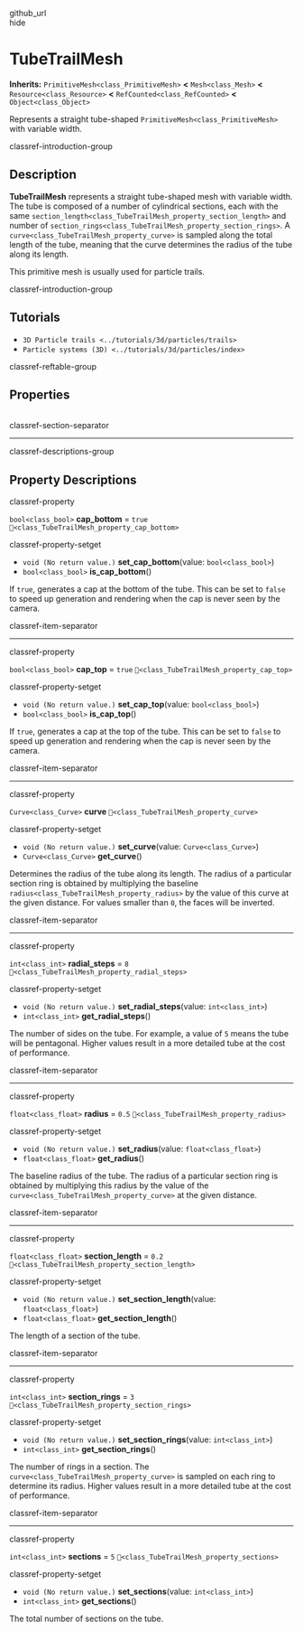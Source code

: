github\_url  
hide

# TubeTrailMesh

**Inherits:** `PrimitiveMesh<class_PrimitiveMesh>` **&lt;**
`Mesh<class_Mesh>` **&lt;** `Resource<class_Resource>` **&lt;**
`RefCounted<class_RefCounted>` **&lt;** `Object<class_Object>`

Represents a straight tube-shaped `PrimitiveMesh<class_PrimitiveMesh>`
with variable width.

classref-introduction-group

## Description

**TubeTrailMesh** represents a straight tube-shaped mesh with variable
width. The tube is composed of a number of cylindrical sections, each
with the same
`section_length<class_TubeTrailMesh_property_section_length>` and number
of `section_rings<class_TubeTrailMesh_property_section_rings>`. A
`curve<class_TubeTrailMesh_property_curve>` is sampled along the total
length of the tube, meaning that the curve determines the radius of the
tube along its length.

This primitive mesh is usually used for particle trails.

classref-introduction-group

## Tutorials

-   `3D Particle trails <../tutorials/3d/particles/trails>`
-   `Particle systems (3D) <../tutorials/3d/particles/index>`

classref-reftable-group

## Properties

<table>
<tbody>
<tr>
</tr>
<tr>
</tr>
<tr>
</tr>
<tr>
</tr>
<tr>
</tr>
<tr>
</tr>
<tr>
</tr>
<tr>
</tr>
</tbody>
</table>

classref-section-separator

------------------------------------------------------------------------

classref-descriptions-group

## Property Descriptions

classref-property

`bool<class_bool>` **cap\_bottom** = `true`
`🔗<class_TubeTrailMesh_property_cap_bottom>`

classref-property-setget

-   `void (No return value.)` **set\_cap\_bottom**(value:
    `bool<class_bool>`)
-   `bool<class_bool>` **is\_cap\_bottom**()

If `true`, generates a cap at the bottom of the tube. This can be set to
`false` to speed up generation and rendering when the cap is never seen
by the camera.

classref-item-separator

------------------------------------------------------------------------

classref-property

`bool<class_bool>` **cap\_top** = `true`
`🔗<class_TubeTrailMesh_property_cap_top>`

classref-property-setget

-   `void (No return value.)` **set\_cap\_top**(value:
    `bool<class_bool>`)
-   `bool<class_bool>` **is\_cap\_top**()

If `true`, generates a cap at the top of the tube. This can be set to
`false` to speed up generation and rendering when the cap is never seen
by the camera.

classref-item-separator

------------------------------------------------------------------------

classref-property

`Curve<class_Curve>` **curve** `🔗<class_TubeTrailMesh_property_curve>`

classref-property-setget

-   `void (No return value.)` **set\_curve**(value:
    `Curve<class_Curve>`)
-   `Curve<class_Curve>` **get\_curve**()

Determines the radius of the tube along its length. The radius of a
particular section ring is obtained by multiplying the baseline
`radius<class_TubeTrailMesh_property_radius>` by the value of this curve
at the given distance. For values smaller than `0`, the faces will be
inverted.

classref-item-separator

------------------------------------------------------------------------

classref-property

`int<class_int>` **radial\_steps** = `8`
`🔗<class_TubeTrailMesh_property_radial_steps>`

classref-property-setget

-   `void (No return value.)` **set\_radial\_steps**(value:
    `int<class_int>`)
-   `int<class_int>` **get\_radial\_steps**()

The number of sides on the tube. For example, a value of `5` means the
tube will be pentagonal. Higher values result in a more detailed tube at
the cost of performance.

classref-item-separator

------------------------------------------------------------------------

classref-property

`float<class_float>` **radius** = `0.5`
`🔗<class_TubeTrailMesh_property_radius>`

classref-property-setget

-   `void (No return value.)` **set\_radius**(value:
    `float<class_float>`)
-   `float<class_float>` **get\_radius**()

The baseline radius of the tube. The radius of a particular section ring
is obtained by multiplying this radius by the value of the
`curve<class_TubeTrailMesh_property_curve>` at the given distance.

classref-item-separator

------------------------------------------------------------------------

classref-property

`float<class_float>` **section\_length** = `0.2`
`🔗<class_TubeTrailMesh_property_section_length>`

classref-property-setget

-   `void (No return value.)` **set\_section\_length**(value:
    `float<class_float>`)
-   `float<class_float>` **get\_section\_length**()

The length of a section of the tube.

classref-item-separator

------------------------------------------------------------------------

classref-property

`int<class_int>` **section\_rings** = `3`
`🔗<class_TubeTrailMesh_property_section_rings>`

classref-property-setget

-   `void (No return value.)` **set\_section\_rings**(value:
    `int<class_int>`)
-   `int<class_int>` **get\_section\_rings**()

The number of rings in a section. The
`curve<class_TubeTrailMesh_property_curve>` is sampled on each ring to
determine its radius. Higher values result in a more detailed tube at
the cost of performance.

classref-item-separator

------------------------------------------------------------------------

classref-property

`int<class_int>` **sections** = `5`
`🔗<class_TubeTrailMesh_property_sections>`

classref-property-setget

-   `void (No return value.)` **set\_sections**(value: `int<class_int>`)
-   `int<class_int>` **get\_sections**()

The total number of sections on the tube.
